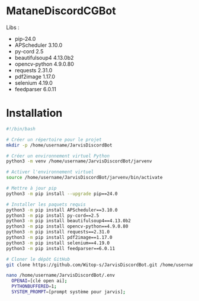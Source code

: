 # MataneDiscordCGBot

Libs :
- pip-24.0
- APScheduler 3.10.0
- py-cord 2.5
- beautifulsoup4 4.13.0b2
- opencv-python 4.9.0.80
- requests 2.31.0
- pdf2image 1.17.0
- selenium 4.19.0
- feedparser 6.0.11

# Installation 
```bash
#!/bin/bash

# Créer un répertoire pour le projet
mkdir -p /home/username/JarvisDiscordBot

# Créer un environnement virtuel Python
python3 -m venv /home/username/JarvisDiscordBot/jarvenv

# Activer l'environnement virtuel
source /home/username/JarvisDiscordBot/jarvenv/bin/activate

# Mettre à jour pip
python3 -m pip install --upgrade pip==24.0

# Installer les paquets requis
python3 -m pip install APScheduler==3.10.0
python3 -m pip install py-cord==2.5
python3 -m pip install beautifulsoup4==4.13.0b2
python3 -m pip install opencv-python==4.9.0.80
python3 -m pip install requests==2.31.0
python3 -m pip install pdf2image==1.17.0
python3 -m pip install selenium==4.19.0
python3 -m pip install feedparser==6.0.11

# Cloner le dépôt GitHub
git clone https://github.com/Witop-s/JarvisDiscordBot.git /home/username/JarvisDiscordBot/bot

nano /home/username/JarvisDiscordBot/.env
  OPENAI=[clé open ai];
  PYTHONBUFFERED=1;
  SYSTEM_PROMPT=[prompt système pour jarvis];

```
